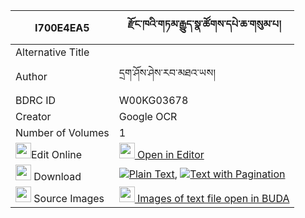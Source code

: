 |I700E4EA5|རྫོང་ཁའི་གཏམ་རྒྱུད་སྣ་ཚོགས་དཔེ་ཆ་གསུམ་པ། 
| --- | --- 
|Alternative Title |
|Author| དྲག་ཤོས་ཤེས་རབ་མཐའ་ཡས།
|BDRC ID | W00KG03678
|Creator | Google OCR
|Number of Volumes| 1
|<img width="25" src="https://img.icons8.com/color/25/000000/edit-property.png">Edit Online| [<img width="25" src="https://avatars.githubusercontent.com/u/45091458?s=200&v=4"> Open in Editor](http://editor.openpecha.org/I700E4EA5)
|<img width="25" src="https://img.icons8.com/fluent/48/000000/download-2.png"/>  Download | [![](https://img.icons8.com/color/20/000000/txt.png)Plain Text](https://github.com/Openpecha/I700E4EA5/releases/download/v1/dzong_kha_i_tamgyu_natsok_pech_plain_I700E4EA5.zip), [![](https://img.icons8.com/color/20/000000/txt.png)Text with Pagination](https://github.com/Openpecha/I700E4EA5/releases/download/v1/dzong_kha_i_tamgyu_natsok_pech_pages_I700E4EA5.zip)
|<img width="25" src="https://img.icons8.com/plasticine/100/000000/pictures-folder.png"/>  Source Images | [<img width="25" src="https://library.bdrc.io/icons/BUDA-small.svg"> Images of text file open in BUDA](https://library.bdrc.io/show/bdr:W00KG03678)